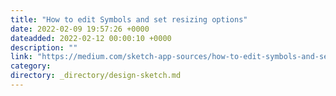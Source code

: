 ```yaml
---
title: "How to edit Symbols and set resizing options"
date: 2022-02-09 19:57:26 +0000
dateadded: 2022-02-12 00:00:10 +0000
description: ""
link: "https://medium.com/sketch-app-sources/how-to-edit-symbols-and-set-resizing-options-914b01c4eee?source=rss----d23119b14977---4"
category:
directory: _directory/design-sketch.md
---
```

